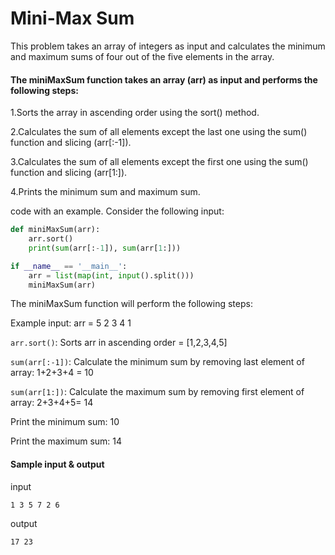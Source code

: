 # Mini-Max Sum
 This problem  takes an array of integers as input and calculates the minimum and maximum sums of four out of the five elements in the array.

#### The miniMaxSum function takes an array (arr) as input and performs the following steps:

 1.Sorts the array in ascending order using the sort() method.

 2.Calculates the sum of all elements except the last one using the sum() function and slicing (arr[:-1]).

 3.Calculates the sum of all elements except the first one using the sum() function and slicing (arr[1:]).

 4.Prints the minimum sum and maximum sum.

 code with an example. Consider the following input:

```python
def miniMaxSum(arr):
    arr.sort()
    print(sum(arr[:-1]), sum(arr[1:]))

if __name__ == '__main__':
    arr = list(map(int, input().split()))
    miniMaxSum(arr)

```
 The miniMaxSum function will perform the following steps:

 Example input: arr = 5 2 3 4 1

 ```arr.sort()```: Sorts arr in ascending order = [1,2,3,4,5]

 ```sum(arr[:-1])```: Calculate the minimum sum by removing last element of array: 1+2+3+4 = 10

 ```sum(arr[1:])```: Calculate the maximum sum by removing first element of array: 2+3+4+5= 14

 Print the minimum sum: 10
 
 Print the maximum sum: 14

#### Sample input & output
input
```
1 3 5 7 2 6
```
output
```
17 23
```